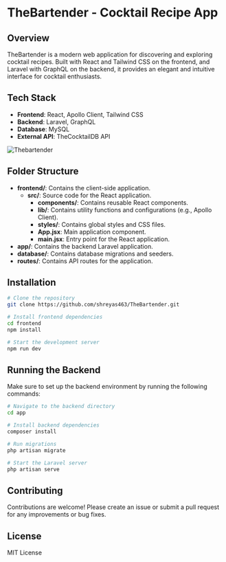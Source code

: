 # TheBartender - Cocktail Recipe App

## Overview

TheBartender is a modern web application for discovering and exploring cocktail recipes. Built with React and Tailwind CSS on the frontend, and Laravel with GraphQL on the backend, it provides an elegant and intuitive interface for cocktail enthusiasts.

## Tech Stack

- **Frontend**: React, Apollo Client, Tailwind CSS
- **Backend**: Laravel, GraphQL
- **Database**: MySQL
- **External API**: TheCocktailDB API

![Thebartender](https://github.com/user-attachments/assets/57db0e1a-ef3b-4576-bc31-a7a321ad0068)

## Folder Structure

- **frontend/**: Contains the client-side application.
  - **src/**: Source code for the React application.
    - **components/**: Contains reusable React components.
    - **lib/**: Contains utility functions and configurations (e.g., Apollo Client).
    - **styles/**: Contains global styles and CSS files.
    - **App.jsx**: Main application component.
    - **main.jsx**: Entry point for the React application.
- **app/**: Contains the backend Laravel application.
- **database/**: Contains database migrations and seeders.
- **routes/**: Contains API routes for the application.

## Installation

```bash
# Clone the repository
git clone https://github.com/shreyas463/TheBartender.git

# Install frontend dependencies
cd frontend
npm install

# Start the development server
npm run dev
```

## Running the Backend

Make sure to set up the backend environment by running the following commands:

```bash
# Navigate to the backend directory
cd app

# Install backend dependencies
composer install

# Run migrations
php artisan migrate

# Start the Laravel server
php artisan serve
```

## Contributing

Contributions are welcome! Please create an issue or submit a pull request for any improvements or bug fixes.

## License

MIT License
